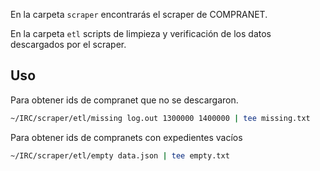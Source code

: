 En la carpeta `scraper` encontrarás el scraper de COMPRANET.

En la carpeta `etl` scripts de limpieza y verificación de los datos
descargados por el scraper.

## Uso

Para obtener ids de compranet que no se descargaron.

```sh
~/IRC/scraper/etl/missing log.out 1300000 1400000 | tee missing.txt
```

Para obtener ids de compranets con expedientes vacíos

```sh
~/IRC/scraper/etl/empty data.json | tee empty.txt
```
